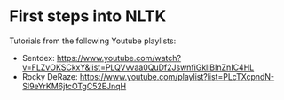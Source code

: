 # First steps into NLTK
Tutorials from the following Youtube playlists:
 - Sentdex: https://www.youtube.com/watch?v=FLZvOKSCkxY&list=PLQVvvaa0QuDf2JswnfiGkliBInZnIC4HL
 - Rocky DeRaze: https://www.youtube.com/playlist?list=PLcTXcpndN-Sl9eYrKM6jtcOTgC52EJnqH
